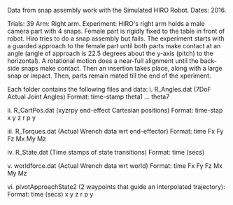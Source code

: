 Data from snap assembly work with the Simulated HIRO Robot. 
Dates: 2016.

Trials:     39
Arm:        Right arm. 
Experiment: HIRO's right arm holds a male camera part with 4 snaps. Female part is rigidly fixed to the table in front of robot. Hiro tries to do a snap assembly but fails. The experiment starts with a guarded approach to the female part until both parts make contact at an angle (angle of approach is 22.5 degrees about the y-axis (pitch) to the horizontal). A rotational motion does a near-full alignment until the back-side snaps make contact. Then an insertion takes place, along with a large snap or impact. Then, parts remain mated till the end of the xperiment.

Each folder contains the following files and data:
i. R_Angles.dat (7DoF Actual Joint Angles)
Format: time-stamp theta1 ...  theta7

ii. R_CartPos.dat (xyzrpy end-effect Cartesian positions)
Format: time-stap x y z r p y

iii. R_Torques.dat (Actual Wrench data wrt end-effector)
Format: time Fx Fy Fz Mx My Mz

iv. R_State.dat (Time stamps of state transitions)
Format: time (secs)

v. worldforce.dat (Actual Wrench data wrt world)
Format: time Fx Fy Fz Mx My Mz

vi. pivotApproachState2 (2 waypoints that guide an interpolated trajectory):
Format: time (secs) x y z r p y
